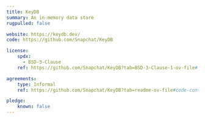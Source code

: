 ```yaml
---
title: KeyDB
summary: An in-memory data store
rugpulled: false

website: https://keydb.dev/
code: https://github.com/Snapchat/KeyDB

license:
    spdx:
      - BSD-3-Clause
    ref: https://github.com/Snapchat/KeyDB?tab=BSD-3-Clause-1-ov-file#

agreements:
    type: Informal
    ref: https://github.com/Snapchat/KeyDB?tab=readme-ov-file#code-contributions

pledge:
    known: false
---
```


